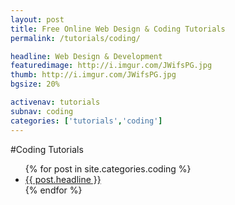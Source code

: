 ```yaml
---
layout: post
title: Free Online Web Design & Coding Tutorials
permalink: /tutorials/coding/

headline: Web Design & Development
featuredimage: http://i.imgur.com/JWifsPG.jpg
thumb: http://i.imgur.com/JWifsPG.jpg
bgsize: 20%

activenav: tutorials
subnav: coding
categories: ['tutorials','coding']
---
```

#Coding Tutorials
<ul class="postlist">
	{% for post in site.categories.coding %}
		<li class="col-sm-4">
			<div class="pull-left overlayimg" style="background: url({{ post.thumb }}) center center; background-size: cover;">
				<div class="overlaycontainer"><span class="overlaytxt"><a href="{{ site.baseurl }}{{ post.url }}">{{ post.headline }}</a></span></div>
			</div>
		</li>
	{% endfor %}
</ul>
<div class="clearfix"></div>
